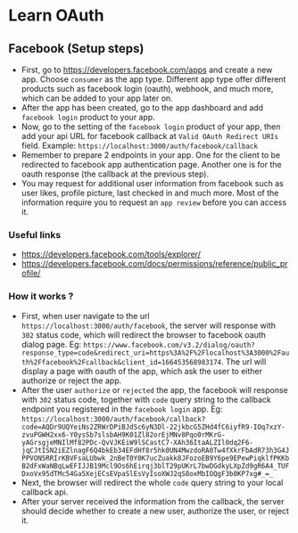 # Learn OAuth

## Facebook (Setup steps)

- First, go to https://developers.facebook.com/apps and create a new app. Choose `consumer` as the app type. Different app type offer different products such as facebook login (oauth), webhook, and much more, which can be added to your app later on.
- After the app has been created, go to the app dashboard and add `facebook login` product to your app.
- Now, go to the setting of the `facebook login` product of your app, then add your api URL for facebook callback at `Valid OAuth Redirect URIs` field. Example: `https://localhost:3000/auth/facebook/callback`
- Remember to prepare 2 endpoints in your app. One for the client to be redirected to facebook app authentication page. Another one is for the oauth response (the callback at the previous step).
- You may request for additional user information from facebook such as user likes, profile picture, last checked in and much more. Most of the information require you to request an `app review` before you can access it.

### Useful links

- https://developers.facebook.com/tools/explorer/
- https://developers.facebook.com/docs/permissions/reference/public_profile/

### How it works ?

- First, when user navigate to the url `https://localhost:3000/auth/facebook`, the server will response with `302` status code, which will redirect the browser to facebook oauth dialog page. Eg: `https://www.facebook.com/v3.2/dialog/oauth?response_type=code&redirect_uri=https%3A%2F%2Flocalhost%3A3000%2Fauth%2Ffacebook%2Fcallback&client_id=166453568983174`. The url will display a page with oauth of the app, which ask the user to either authorize or reject the app.
- After the user `authorize` or `rejected` the app, the facebook will response with `302` status code, together with `code` query string to the callback endpoint you registered in the `facebook login` app. Eg: `https://localhost:3000/auth/facebook/callback?code=AQDr9UQYeiNs2ZRWrDPiBJdSc6yN3Dl-22jkbcG5ZHd4fC6iyfR9-IOq7xzY-zvuPGWH2xx6-Y0ysSb7slsbAH9K01Zl82orEjMNv8Pqo0rMKrG-yAGrsgjeMNIlMf82PDc-QvVJKEiW9lSCastC7-XAh36ItaALZIl0dq2F6-jqCJtISN2iEZlnagF6Q4bkEb34EFdHf8r5hk0UN4MwzdoRA0Tw4fXkrFbAdR73h3G4JPPVON5RRIrKBVFsaLUbwk_2nBeT0Y0K7ucZuakk8JFozoEB9Y6pe9EPewPiqklfPKKbB2dFxWaNBqLwEFIJJB19Mcl9Os6hEirqj3blT29pUKrL7bwDGdkyLXpZd9gR6A4_TUFDxoVx95dTMc54Ga5XejECsEVpaSlEsVyIsoXWJ2qS8oxMbIOQgF3b0KP7xg#_=_`
- Next, the browser will redirect the whole `code` query string to your local callback api.
- After your server received the information from the callback, the server should decide whether to create a new user, authorize the user, or reject it.
